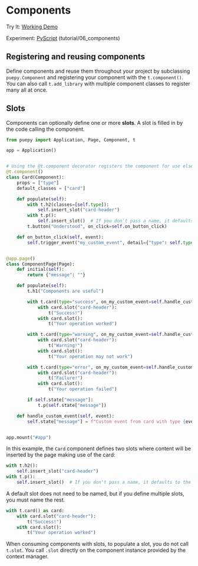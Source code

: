 # Components

<tldr>
    <p>Try It: <a href="https://kkinder.pyscriptapps.com/puepy-tutorial/latest/tutorial/06_components/index.html">Working Demo</a></p>
    <p>Experiment: <a href="https://pyscript.com/@kkinder/puepy-tutorial/latest">PyScript</a> (tutorial/06_components)</p>
</tldr>

## Registering and reusing components

Define components and reuse them throughout your project by subclassing `puepy.Component` and registering your
component with the `t.component()`. You can also call `t.add_library` with multiple component classes to register many
all at once.

## Slots

Components can optionally define one or more **slots**. A slot is filled in by the code calling the component.

```Python
from puepy import Application, Page, Component, t

app = Application()


# Using the @t.component decorator registers the component for use elsewhere
@t.component()
class Card(Component):
    props = ["type"]
    default_classes = ["card"]

    def populate(self):
        with t.h2(classes=[self.type]):
            self.insert_slot("card-header")
        with t.p():
            self.insert_slot()  # If you don't pass a name, it defaults to the main slot
        t.button("Understood", on_click=self.on_button_click)

    def on_button_click(self, event):
        self.trigger_event("my_custom_event", detail={"type": self.type})


@app.page()
class ComponentPage(Page):
    def initial(self):
        return {"message": ""}

    def populate(self):
        t.h1("Components are useful")

        with t.card(type="success", on_my_custom_event=self.handle_custom_event) as card:
            with card.slot("card-header"):
                t("Success!")
            with card.slot():
                t("Your operation worked")

        with t.card(type="warning", on_my_custom_event=self.handle_custom_event) as card:
            with card.slot("card-header"):
                t("Warning!")
            with card.slot():
                t("Your operation may not work")

        with t.card(type="error", on_my_custom_event=self.handle_custom_event) as card:
            with card.slot("card-header"):
                t("Failure!")
            with card.slot():
                t("Your operation failed")

        if self.state["message"]:
            t.p(self.state["message"])

    def handle_custom_event(self, event):
        self.state["message"] = f"Custom event from card with type {event.detail.get("type")}"


app.mount("#app")
```

In this example, the `Card` component defines two slots where content will be inserted by the page making use of the
card:

```Python
with t.h2():
    self.insert_slot("card-header")
with t.p():
    self.insert_slot()  # If you don't pass a name, it defaults to the main slot
```

A default slot does not need to be named, but if you define multiple slots, you must name the rest.

```Python
with t.card() as card:
    with card.slot("card-header"):
        t("Success!")
    with card.slot():
        t("Your operation worked")
```

<warning>
When consuming components with slots, to populate a slot, you <emphasis>do not call</emphasis> <code>t.slot</code>. You
call <code>.slot</code> directly on the component instance provided by the context manager.
</warning>